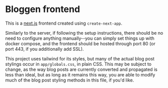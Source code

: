 # Bloggen frontend 
This is a [next.js](https://nextjs.org) frontend created using `create-next-app`.

Similarly to the server, if following the setup instructions, there should be no need to configure anything manually--you can simply set things up with docker compose, and the frontend should be hosted through port 80 (or port 443, if you additionally add SSL). 

This project uses tailwind for its styles, but many of the actual blog post stylings occur in `app/globals.css`, in plain CSS. This may be subject to change, as the way blog posts are currently converted and propagated is less than ideal, but as long as it remains this way, you are able to modify much of the blog post styling methods in this file, if you'd like. 


